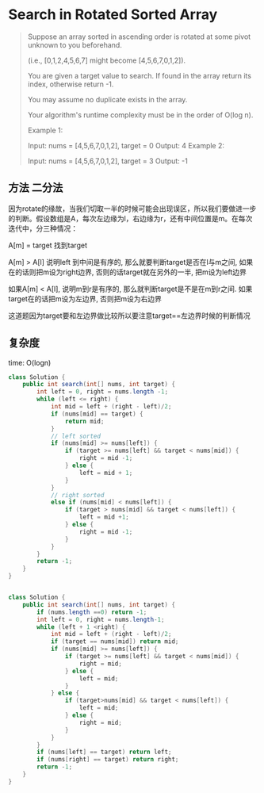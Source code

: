 # Search in Rotated Sorted Array

> Suppose an array sorted in ascending order is rotated at some pivot unknown to you beforehand.
> 
> (i.e., [0,1,2,4,5,6,7] might become [4,5,6,7,0,1,2]).
> 
> You are given a target value to search. If found in the array return its index, otherwise return -1.
> 
> You may assume no duplicate exists in the array.
> 
> Your algorithm's runtime complexity must be in the order of O(log n).
> 
> Example 1:
> 
> Input: nums = [4,5,6,7,0,1,2], target = 0
> Output: 4
> Example 2:
> 
> Input: nums = [4,5,6,7,0,1,2], target = 3
> Output: -1

## 方法 二分法
因为rotate的缘故，当我们切取一半的时候可能会出现误区，所以我们要做进一步的判断。假设数组是A，每次左边缘为l，右边缘为r，还有中间位置是m。在每次迭代中，分三种情况：

A[m] = target 找到target

A[m] > A[l] 说明left 到中间是有序的, 那么就要判断target是否在l与m之间, 如果在的话则把m设为right边界, 否则的话target就在另外的一半, 把m设为left边界

如果A[m] < A[l], 说明m到r是有序的, 那么就判断target是不是在m到r之间.
如果target在的话把m设为左边界, 否则把m设为右边界

这道题因为target要和左边界做比较所以要注意target==左边界时候的判断情况



## 复杂度
time: O(logn)

```java
class Solution {
    public int search(int[] nums, int target) {
        int left = 0, right = nums.length -1;
        while (left <= right) {
            int mid = left + (right - left)/2;
            if (nums[mid] == target) {
                return mid;
            }
            // left sorted
            if (nums[mid] >= nums[left]) {
                if (target >= nums[left] && target < nums[mid]) {
                    right = mid -1;
                } else {
                    left = mid + 1;
                }
            }
            // right sorted
            else if (nums[mid] < nums[left]) {
                if (target > nums[mid] && target < nums[left]) {
                    left = mid +1;
                } else {
                    right = mid -1;
                }
            }
        }
        return -1;
    }
}


class Solution {
    public int search(int[] nums, int target) {
        if (nums.length ==0) return -1;
        int left = 0, right = nums.length-1;
        while (left + 1 <right) {
            int mid = left + (right - left)/2;
            if (target == nums[mid]) return mid;
            if (nums[mid] >= nums[left]) {
                if (target >= nums[left] && target < nums[mid]) {
                    right = mid;
                } else {
                    left = mid;
                }
            } else {
                if (target>nums[mid] && target < nums[left]) {
                    left = mid;
                } else {
                    right = mid;
                }
            }
        }
        if (nums[left] == target) return left;
        if (nums[right] == target) return right;
        return -1;
    }
}
```
